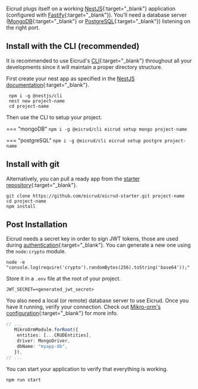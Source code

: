 Eicrud plugs itself on a working [NestJS](https://nestjs.com){:target="_blank"} application (configured with [Fastify](https://fastify.dev){:target="_blank"}). You'll need a database server ([MongoDB](https://www.mongodb.com/docs/v5.0/tutorial/convert-replica-set-to-replicated-shard-cluster){:target="_blank"} or [PostgreSQL](https://www.postgresql.org/){:target="_blank"}) listening on the right port.

## Install with the CLI (recommended)

It is recommended to use Eicrud's [CLI](){:target="_blank"} throughout all your developments since it will maintain a proper directory structure.

First create your nest app as specified in the [NestJS documentation](https://docs.nestjs.com/#installation){:target="_blank"}.

```
 npm i -g @nestjs/cli
 nest new project-name
 cd project-name
```

Then use the CLI to setup your project.

=== "mongoDB"
    ```
    npm i -g @eicrud/cli
    eicrud setup mongo project-name 
    ```

=== "postgreSQL"
    ```
    npm i -g @eicrud/cli
    eicrud setup postgre project-name 
    ```

## Install with git

Alternatively, you can pull a ready app from the [starter repository](https://github.com/eicrud/eicrud-starter){:target="_blank"}.
```
git clone https://github.com/eicrud/eicrud-starter.git project-name
cd project-name
npm install
```

## Post Installation

Eicrud needs a secret key in order to sign JWT tokens, those are used during [authentication](){:target="_blank"}. You can generate a new one using the `node:crypto` module.
```
node -e "console.log(require('crypto').randomBytes(256).toString('base64'));"
```
Store it in a `.env` file at the root of your project.
``` title=" project-name/.env"
JWT_SECRET=<generated_jwt_secret>
```

You also need a local (or remote) database server to use Eicrud. Once you have it running, verify your connection. Check out [Mikro-orm's configuration](https://mikro-orm.io/docs/configuration#connection){:target="_blank"} for more info.
```typescript title=" project-name/app.module.ts"
// ...
   MikroOrmModule.forRoot({
    entities: [...CRUDEntities],
    driver: MongoDriver,
    dbName: "myapp-db",
   }),
// ...
```
You can start your application to verify that everything is working.
```
npm run start
```